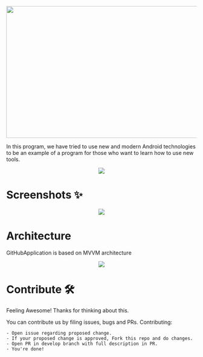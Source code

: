 
<p align="center">
<img src="https://raw.github.com/faramarzaf/GitHubApplication/master/screenshots/name.png" width=1000 height=350 />
</p>

In this program, we have tried to use new and modern Android technologies to be an example of a program for those who want to learn how to use new tools. 

<p align="center">
<img src="https://raw.github.com/faramarzaf/GitHubApplication/master/screenshots/GitHubApplication.png" />
</p>


# Screenshots ✨

<p align="center">
<img src="https://raw.github.com/faramarzaf/GitHubApplication/master/screenshots/poster1.png" />
</p>



# Architecture  

GitHubApplication is based on MVVM architecture 
<p align="center">
<img src="https://raw.github.com/faramarzaf/GitHubApplication/master/screenshots/arch.png" />
</p>

# Contribute 🛠

Feeling Awesome! Thanks for thinking about this.

You can contribute us by filing issues, bugs and PRs.
Contributing:

    - Open issue regarding proposed change.
    - If your proposed change is approved, Fork this repo and do changes.
    - Open PR in develop branch with full description in PR.
    - You're done!
